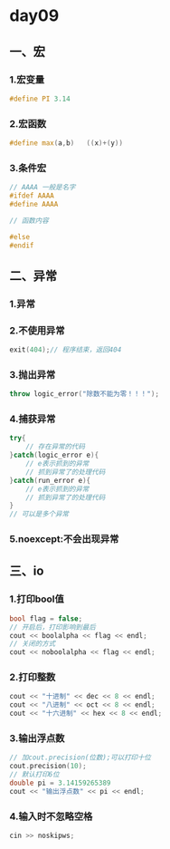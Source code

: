 # day09

## 一、宏

### 1.宏变量

```c
#define PI 3.14
```

### 2.宏函数

```cpp
#define max(a,b)   ((x)+(y))
```

### 3.条件宏

```cpp
// AAAA 一般是名字
#ifdef AAAA
#define AAAA

// 函数内容

#else
#endif
```

## 二、异常

### 1.异常

### 2.不使用异常

```cpp
exit(404);// 程序结束，返回404
```

### 3.抛出异常

```cpp
throw logic_error("除数不能为零！！！");
```

### 4.捕获异常

```cpp
try{
    // 存在异常的代码
}catch(logic_error e){
    // e表示抓到的异常
    // 抓到异常了的处理代码
}catch(run_error e){
    // e表示抓到的异常
    // 抓到异常了的处理代码
}
// 可以是多个异常
```

### 5.noexcept:不会出现异常

## 三、io

### 1.打印bool值

```cpp
bool flag = false;
// 开启后，打印影响到最后
cout << boolalpha << flag << endl;
// 关闭的方式
cout << noboolalpha << flag << endl;
```

### 2.打印整数

```cpp
cout << "十进制" << dec << 8 << endl;
cout << "八进制" << oct << 8 << endl;
cout << "十六进制" << hex << 8 << endl;
```

### 3.输出浮点数

```cpp
// 加cout.precision(位数);可以打印十位
cout.precision(10);
// 默认打印6位
double pi = 3.14159265389
cout << "输出浮点数" << pi << endl;
```

### 4.输入时不忽略空格

```cpp
cin >> noskipws;
```

